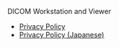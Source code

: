 DICOM Workstation and Viewer

- [Privacy Policy](privacy-policy.md)
- [Privacy Policy (Japanese)](privacy-policy-jp.md)
